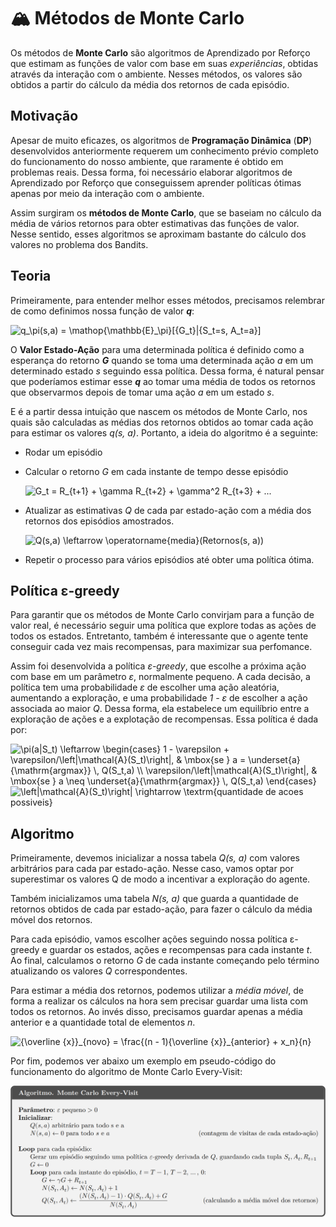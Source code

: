 # 🏔 Métodos de Monte Carlo

Os métodos de **Monte Carlo** são algoritmos de Aprendizado por Reforço que estimam as funções de valor com base em suas *experiências*, obtidas através da interação com o ambiente. Nesses métodos, os valores são obtidos a partir do cálculo da média dos retornos de cada episódio.

## Motivação

Apesar de muito eficazes, os algoritmos de **Programação Dinâmica** (**DP**) desenvolvidos anteriormente requerem um conhecimento prévio completo do funcionamento do nosso ambiente, que raramente é obtido em problemas reais. Dessa forma, foi necessário elaborar algoritmos de Aprendizado por Reforço que conseguissem aprender políticas ótimas apenas por meio da interação com o ambiente.

Assim surgiram os **métodos de Monte Carlo**, que se baseiam no cálculo da média de vários retornos para obter estimativas das funções de valor. Nesse sentido, esses algoritmos se aproximam bastante do cálculo dos valores no problema dos Bandits.

## Teoria

Primeiramente, para entender melhor esses métodos, precisamos relembrar de como definimos nossa função de valor ***q***:

<img src="https://latex.codecogs.com/svg.latex?q_\pi(s,a)&space;=&space;\mathop{\mathbb{E}_\pi}[{G_t}|{S_t=s,&space;A_t=a}]" title="q_\pi(s,a) = \mathop{\mathbb{E}_\pi}[{G_t}|{S_t=s, A_t=a}]" />

O **Valor Estado-Ação** para uma determinada política é definido como a esperança do retorno ***G*** quando se toma uma determinada ação *a* em um determinado estado *s* seguindo essa política. Dessa forma, é natural pensar que poderíamos estimar esse ***q*** ao tomar uma média de todos os retornos que observarmos depois de tomar uma ação *a* em um estado *s*.

E é a partir dessa intuição que nascem os métodos de Monte Carlo, nos quais são calculadas as médias dos retornos obtidos ao tomar cada ação para estimar os valores *q(s, a)*. Portanto, a ideia do algoritmo é a seguinte:

 - Rodar um episódio
 - Calcular o retorno *G* em cada instante de tempo desse episódio

   <img src="https://latex.codecogs.com/svg.latex?G_t&space;=&space;R_{t&plus;1}&space;&plus;&space;\gamma&space;R_{t&plus;2}&space;&plus;&space;\gamma^2&space;R_{t&plus;3}&space;&plus;&space;..." title="G_t = R_{t+1} + \gamma R_{t+2} + \gamma^2 R_{t+3} + ..." />
 - Atualizar as estimativas *Q* de cada par estado-ação com a média dos retornos dos episódios amostrados.
 
   <img src="https://latex.codecogs.com/svg.latex?Q(s,a)&space;\leftarrow&space;\operatorname{media}(Retornos(s,&space;a))" title="Q(s,a) \leftarrow \operatorname{media}(Retornos(s, a))" />
 - Repetir o processo para vários episódios até obter uma política ótima.

## Política ε-greedy

Para garantir que os métodos de Monte Carlo convirjam para a função de valor real, é necessário seguir uma política que explore todas as ações de todos os estados. Entretanto, também é interessante que o agente tente conseguir cada vez mais recompensas, para maximizar sua perfomance.

Assim foi desenvolvida a política *ε-greedy*, que escolhe a próxima ação com base em um parâmetro *ε*, normalmente pequeno. A cada decisão, a política tem uma probabilidade *ε* de escolher uma ação aleatória, aumentando a exploração, e uma probabilidade *1 - ε* de escolher a ação associada ao maior *Q*. Dessa forma, ela estabelece um equilíbrio entre a exploração de ações e a explotação de recompensas. Essa política é dada por:

<img src="https://latex.codecogs.com/svg.latex?\pi(a|S_t)&space;\leftarrow&space;\begin{cases}&space;1&space;-&space;\varepsilon&space;&plus;&space;\varepsilon/\left|\mathcal{A}(S_t)\right|,&space;&&space;\mbox{se&space;}&space;a&space;=&space;\underset{a}{\mathrm{argmax}}&space;\,&space;Q(S_t,a)&space;\\&space;\varepsilon/\left|\mathcal{A}(S_t)\right|,&space;&&space;\mbox{se&space;}&space;a&space;\neq&space;\underset{a}{\mathrm{argmax}}&space;\,&space;Q(S_t,a)&space;\end{cases}" title="\pi(a|S_t) \leftarrow \begin{cases} 1 - \varepsilon + \varepsilon/\left|\mathcal{A}(S_t)\right|, & \mbox{se } a = \underset{a}{\mathrm{argmax}} \, Q(S_t,a) \\ \varepsilon/\left|\mathcal{A}(S_t)\right|, & \mbox{se } a \neq \underset{a}{\mathrm{argmax}} \, Q(S_t,a) \end{cases}" />

<img src="https://latex.codecogs.com/svg.latex?\left|\mathcal{A}(S_t)\right|&space;\rightarrow&space;\textrm{quantidade&space;de&space;acoes&space;possiveis}" title="\left|\mathcal{A}(S_t)\right| \rightarrow \textrm{quantidade de acoes possiveis}" />

## Algoritmo

Primeiramente, devemos inicializar a nossa tabela *Q(s, a)* com valores arbitrários para cada par estado-ação. Nesse caso, vamos optar por superestimar os valores Q de modo a incentivar a exploração do agente.

Também inicializamos uma tabela *N(s, a)* que guarda a quantidade de retornos obtidos de cada par estado-ação, para fazer o cálculo da média móvel dos retornos.

Para cada episódio, vamos escolher ações seguindo nossa política ε-greedy e guardar os estados, ações e recompensas para cada instante *t*. Ao final, calculamos o retorno *G* de cada instante começando pelo término atualizando os valores *Q* correspondentes.

Para estimar a média dos retornos, podemos utilizar a *média móvel*, de forma a realizar os cálculos na hora sem precisar guardar uma lista com todos os retornos. Ao invés disso, precisamos guardar apenas a média anterior e a quantidade total de elementos *n*.

<img src="https://latex.codecogs.com/svg.latex?{\overline&space;{x}}_{novo}&space;=&space;\frac{(n&space;-&space;1){\overline&space;{x}}_{anterior}&space;&plus;&space;x_n}{n}" title="{\overline {x}}_{novo} = \frac{(n - 1){\overline {x}}_{anterior} + x_n}{n}" />

Por fim, podemos ver abaixo um exemplo em pseudo-código do funcionamento do algoritmo de Monte Carlo Every-Visit:

![On-policy every-visit MC control](/img/MC.png)